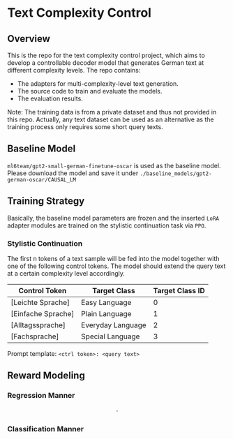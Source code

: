 # Text Complexity Control
## Overview
This is the repo for the text complexity control project,
which aims to develop a controllable decoder model that generates German text at different complexity levels.
The repo contains:

- The adapters for multi-complexity-level text generation.
- The source code to train and evaluate the models.
- The evaluation results.

Note: The training data is from a private dataset and thus not provided in this repo.
Actually, any text dataset can be used as an alternative as the training process only requires some short query texts.

## Baseline Model
`ml6team/gpt2-small-german-finetune-oscar` is used as the baseline model.
Please download the model and save it under `./baseline_models/gpt2-german-oscar/CAUSAL_LM`

## Training Strategy
Basically, the baseline model parameters are frozen and the inserted `LoRA` adapter modules are trained on the stylistic
continuation task via `PPO`.
### Stylistic Continuation
The first n tokens of a text sample will be fed into the model together with one of the following control tokens.
The model should extend the query text at a certain complexity level accordingly.

| Control Token      | Target Class      | Target Class ID |
|--------------------|-------------------|-----------------|
| [Leichte Sprache]  | Easy Language     | 0               |
| [Einfache Sprache] | Plain Language    | 1               |
| [Alltagssprache]   | Everyday Language | 2               |
| [Fachsprache]      | Special Language  | 3               |

Prompt template: `<ctrl token>: <query text>`

## Reward Modeling

### Regression Manner
```math
\cdot
```

### Classification Manner